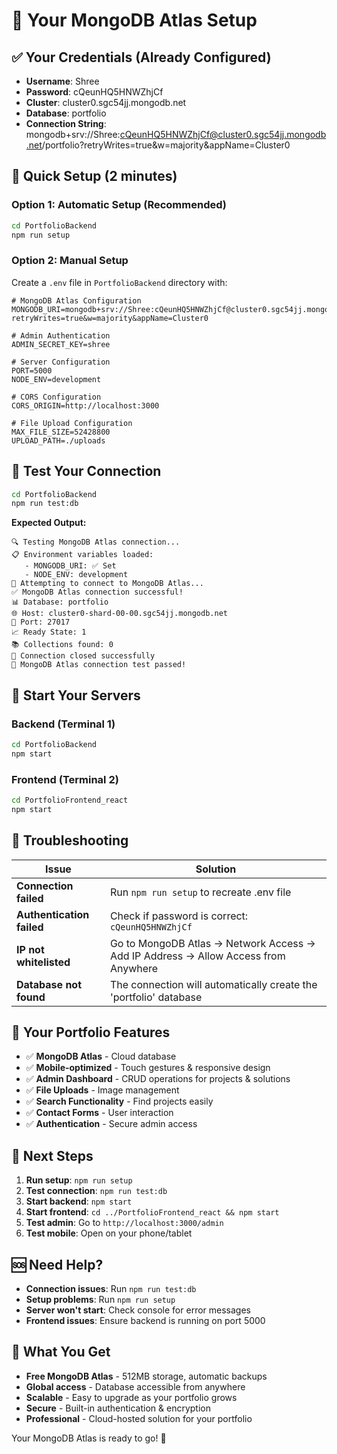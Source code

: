 # 🎯 Your MongoDB Atlas Setup

## ✅ Your Credentials (Already Configured)

- **Username**: Shree
- **Password**: cQeunHQ5HNWZhjCf
- **Cluster**: cluster0.sgc54jj.mongodb.net
- **Database**: portfolio
- **Connection String**: mongodb+srv://Shree:cQeunHQ5HNWZhjCf@cluster0.sgc54jj.mongodb.net/portfolio?retryWrites=true&w=majority&appName=Cluster0

## 🚀 Quick Setup (2 minutes)

### Option 1: Automatic Setup (Recommended)
```bash
cd PortfolioBackend
npm run setup
```

### Option 2: Manual Setup
Create a `.env` file in `PortfolioBackend` directory with:

```env
# MongoDB Atlas Configuration
MONGODB_URI=mongodb+srv://Shree:cQeunHQ5HNWZhjCf@cluster0.sgc54jj.mongodb.net/portfolio?retryWrites=true&w=majority&appName=Cluster0

# Admin Authentication
ADMIN_SECRET_KEY=shree

# Server Configuration
PORT=5000
NODE_ENV=development

# CORS Configuration
CORS_ORIGIN=http://localhost:3000

# File Upload Configuration
MAX_FILE_SIZE=52428800
UPLOAD_PATH=./uploads
```

## 🧪 Test Your Connection

```bash
cd PortfolioBackend
npm run test:db
```

**Expected Output:**
```
🔍 Testing MongoDB Atlas connection...
📋 Environment variables loaded:
   - MONGODB_URI: ✅ Set
   - NODE_ENV: development
🔄 Attempting to connect to MongoDB Atlas...
✅ MongoDB Atlas connection successful!
📊 Database: portfolio
🌐 Host: cluster0-shard-00-00.sgc54jj.mongodb.net
🔌 Port: 27017
📈 Ready State: 1
📚 Collections found: 0
🔌 Connection closed successfully
🎉 MongoDB Atlas connection test passed!
```

## 🚀 Start Your Servers

### Backend (Terminal 1)
```bash
cd PortfolioBackend
npm start
```

### Frontend (Terminal 2)
```bash
cd PortfolioFrontend_react
npm start
```

## 🔧 Troubleshooting

| Issue | Solution |
|-------|----------|
| **Connection failed** | Run `npm run setup` to recreate .env file |
| **Authentication failed** | Check if password is correct: `cQeunHQ5HNWZhjCf` |
| **IP not whitelisted** | Go to MongoDB Atlas → Network Access → Add IP Address → Allow Access from Anywhere |
| **Database not found** | The connection will automatically create the 'portfolio' database |

## 📱 Your Portfolio Features

- ✅ **MongoDB Atlas** - Cloud database
- ✅ **Mobile-optimized** - Touch gestures & responsive design
- ✅ **Admin Dashboard** - CRUD operations for projects & solutions
- ✅ **File Uploads** - Image management
- ✅ **Search Functionality** - Find projects easily
- ✅ **Contact Forms** - User interaction
- ✅ **Authentication** - Secure admin access

## 🎯 Next Steps

1. **Run setup**: `npm run setup`
2. **Test connection**: `npm run test:db`
3. **Start backend**: `npm start`
4. **Start frontend**: `cd ../PortfolioFrontend_react && npm start`
5. **Test admin**: Go to `http://localhost:3000/admin`
6. **Test mobile**: Open on your phone/tablet

## 🆘 Need Help?

- **Connection issues**: Run `npm run test:db`
- **Setup problems**: Run `npm run setup`
- **Server won't start**: Check console for error messages
- **Frontend issues**: Ensure backend is running on port 5000

## 🌟 What You Get

- **Free MongoDB Atlas** - 512MB storage, automatic backups
- **Global access** - Database accessible from anywhere
- **Scalable** - Easy to upgrade as your portfolio grows
- **Secure** - Built-in authentication & encryption
- **Professional** - Cloud-hosted solution for your portfolio

Your MongoDB Atlas is ready to go! 🎉
